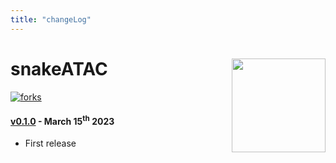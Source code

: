 ```yaml
---
title: "changeLog"
---
```


# snakeATAC [<img src="https://sebastian-gregoricchio.github.io/snakeATAC/snakeATAC_logo.svg" align="right" height = 150/>](https://sebastian-gregoricchio.github.io/snakeATAC)
[![forks](https://img.shields.io/github/forks/sebastian-gregoricchio/snakeATAC?style=social)](https://github.com/sebastian-gregoricchio/snakeATAC/fork)


#### [v0.1.0](https://github.com/sebastian-gregoricchio/snakeATAC/releases/tag/0.1.0) - March 15<sup>th</sup> 2023
* First release
